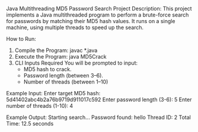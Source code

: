 Java Multithreading MD5 Password Search
Project Description:
This project implements a Java multithreaded program to perform a brute-force search for passwords by matching their MD5 hash values. It runs on a single machine, using multiple threads to speed up the search.

How to Run:
1. Compile the Program: javac *.java
2. Execute the Program: java MD5Crack
3. CLI Inputs Required
   You will be prompted to input:
   - MD5 hash to crack.
   - Password length (between 3–6).
   - Number of threads (between 1–10)

Example Input:
Enter target MD5 hash: 5d41402abc4b2a76b9719d911017c592
Enter password length (3-6): 5
Enter number of threads (1-10): 4

Example Output:
Starting search...
Password found: hello
Thread ID: 2
Total Time: 12.5 seconds
